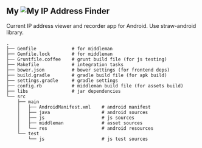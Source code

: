 My ![My IP](https://raw.github.com/app-kt3k-com/whatsmyip-android/master/src/main/res/drawable-mdpi/ip.png) Address Finder
-----

Current IP address viewer and recorder app for Android. Use straw-android library.

```
.
├── Gemfile             # for middleman
├── Gemfile.lock        # for middleman
├── Gruntfile.coffee    # grunt build file (for js testing)
├── Makefile            # integration tasks
├── bower.json          # bower settings (for frontend deps)
├── build.gradle        # gradle build file (for apk build)
├── settings.gradle     # gradle settings
├── config.rb           # middleman build file (for assets build)
├── libs                # jar dependencies
└── src
    ├── main
    │   ├── AndroidManifest.xml    # android manifest
    │   ├── java                   # android sources
    │   ├── js                     # js sources
    │   ├── middleman              # asset sources
    │   └── res                    # android resources
    └── test
        └── js                     # js test sources
```
